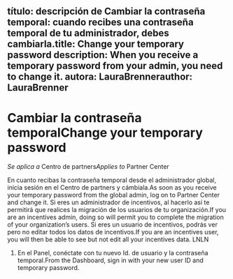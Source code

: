 
<span data-ttu-id="44684-101">título: descripción de Cambiar la contraseña temporal: cuando recibes una contraseña temporal de tu administrador, debes cambiarla.</span><span class="sxs-lookup"><span data-stu-id="44684-101">title: Change your temporary password description: When you receive a temporary password from your admin, you need to change it.</span></span>
<span data-ttu-id="44684-102">autora: LauraBrenner</span><span class="sxs-lookup"><span data-stu-id="44684-102">author: LauraBrenner</span></span>
---

# <a name="change-your-temporary-password"></a><span data-ttu-id="44684-103">Cambiar la contraseña temporal</span><span class="sxs-lookup"><span data-stu-id="44684-103">Change your temporary password</span></span>

<span data-ttu-id="44684-104">*Se aplica a* Centro de partners</span><span class="sxs-lookup"><span data-stu-id="44684-104">*Applies to* Partner Center</span></span>

<span data-ttu-id="44684-105">En cuanto recibas la contraseña temporal desde el administrador global, inicia sesión en el Centro de partners y cámbiala.</span><span class="sxs-lookup"><span data-stu-id="44684-105">As soon as you receive your temporary password from the global admin, log on to Partner Center and change it.</span></span> <span data-ttu-id="44684-106">Si eres un administrador de incentivos, al hacerlo así te permitirá que realices la migración de los usuarios de tu organización.</span><span class="sxs-lookup"><span data-stu-id="44684-106">If you are an incentives admin, doing so will permit you to complete the migration of your organization’s users.</span></span> <span data-ttu-id="44684-107">Si eres un usuario de incentivos, podrás ver pero no editar todos los datos de incentivos.</span><span class="sxs-lookup"><span data-stu-id="44684-107">If you are an incentives user, you will then be able to see but not edit all your incentives data.</span></span> <span data-ttu-id="44684-108">LN</span><span class="sxs-lookup"><span data-stu-id="44684-108">LN</span></span>

1. <span data-ttu-id="44684-109">En el Panel, conéctate con tu nuevo Id. de usuario y la contraseña temporal.</span><span class="sxs-lookup"><span data-stu-id="44684-109">From the Dashboard, sign in with your new user ID and temporary password.</span></span>